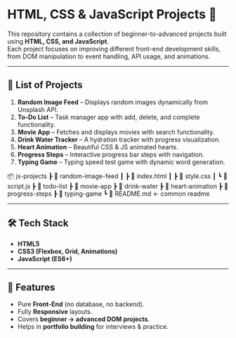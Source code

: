 # HTML, CSS & JavaScript Projects 🚀

This repository contains a collection of beginner-to-advanced projects built using **HTML, CSS, and JavaScript**.  
Each project focuses on improving different front-end development skills, from DOM manipulation to event handling, API usage, and animations.  

---

## 📌 List of Projects

1. **Random Image Feed** – Displays random images dynamically from Unsplash API.  
2. **To-Do List** – Task manager app with add, delete, and complete functionality.  
3. **Movie App** – Fetches and displays movies with search functionality.  
4. **Drink Water Tracker** – A hydration tracker with progress visualization.  
5. **Heart Animation** – Beautiful CSS & JS animated hearts.  
6. **Progress Steps** – Interactive progress bar steps with navigation.  
7. **Typing Game** – Typing speed test game with dynamic word generation.

📦 js-projects
 ┣ 📂 random-image-feed
 ┃ ┣ 📜 index.html
 ┃ ┣ 📜 style.css
 ┃ ┗ 📜 script.js
 ┣ 📂 todo-list
 ┣ 📂 movie-app
 ┣ 📂 drink-water
 ┣ 📂 heart-animation
 ┣ 📂 progress-steps
 ┣ 📂 typing-game
 ┗ 📜 README.md  ← common readme


---

## 🛠️ Tech Stack
- **HTML5**
- **CSS3 (Flexbox, Grid, Animations)**
- **JavaScript (ES6+)**

---

## 🎯 Features
- Pure **Front-End** (no database, no backend).  
- Fully **Responsive** layouts.  
- Covers **beginner → advanced DOM projects**.  
- Helps in **portfolio building** for interviews & practice.  
